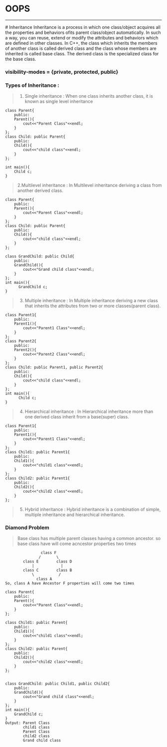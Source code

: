 # OOPS
<hr/>
# Inheritance
Inheritance is a process in which one class/object acquires all the properties and behaviors ofits parent class/object automatically. In such a way, you can reuse, extend or modify the attributes and behaviors which are defined in other classes. 
In C++, the class which inherits the members of another class is called derived class and the class whose members are inherited is called base class. The derived class is the specialized class for the base class.
<h3>visibility-modes = {private, protected, public} </h3>
<h3>Types of Inheritance :</h3>

> 1. Single inheritance : When one class inherits another class, it is known as single level inheritance

```
class Parent{
    public:
    Parent(){
        cout<<"Parent Class"<<endl;
    }
};
class Child: public Parent{
    public:
    Child(){
        cout<<"child class"<<endl;
    }
};

int main(){
    Child c;
}
```
> 2.Multilevel inheritance : In Multilevel inheritance deriving a class from another derived class.
```
class Parent{
    public:
    Parent(){
        cout<<"Parent Class"<<endl;
    }
};
class Child: public Parent{
    public:
    Child(){
        cout<<"child class"<<endl;
    }
};

class GrandChild: public Child{
    public:
    GrandChild(){
        cout<<"Grand child class"<<endl;
    }
};
int main(){
      GrandChild c;
}
```
> 3. Multiple inheritance : In Multiple inheritance deriving a new class that inherits the attributes from two or more classes(parent class).
```
class Parent1{
    public:
    Parent1(){
        cout<<"Parent1 Class"<<endl;
    }
};
class Parent2{
    public:
    Parent2(){
        cout<<"Parent2 Class"<<endl;
    }
};
class Child: public Parent1, public Parent2{
    public:
    Child(){
        cout<<"child class"<<endl;
    }
};
int main(){
      Child c;
}
```
> 4. Hierarchical inheritance : In Hierarchical inheritance more than one derived class inherit from a base(super) class.
```
class Parent1{
    public:
    Parent1(){
        cout<<"Parent1 Class"<<endl;
    }
};
class Child1: public Parent1{
    public:
    Child1(){
        cout<<"child1 class"<<endl;
    }
};
class Child2: public Parent1{
    public:
    Child2(){
        cout<<"child2 class"<<endl;
    }
};
```
> 5. Hybrid inheritance : Hybrid inheritance is a combination of simple, multiple inheritance and hierarchical inheritance.

### Diamond Problem
> Base class has multiple parent classes having a common ancestor. so base class have will come acncestor properties two times
```
                class F
               /       \
        class E        class D
            |            |
        class C        class B
            \           /
              class A
So, class A have Ancestor F properties will come two times
```
```
class Parent{
    public:
    Parent(){
        cout<<"Parent Class"<<endl;
    }
};

class Child1: public Parent{
    public:
    Child1(){
        cout<<"child1 class"<<endl;
    }
};
class Child2: public Parent{
    public:
    Child2(){
        cout<<"child2 class"<<endl;
    }
};


class GrandChild: public Child1, public Child2{
    public:
    GrandChild(){
        cout<<"Grand child class"<<endl;
    }
};
int main(){
    GrandChild c;
}
Output: Parent Class
        child1 class
        Parent Class
        child2 class
        Grand child class
```
